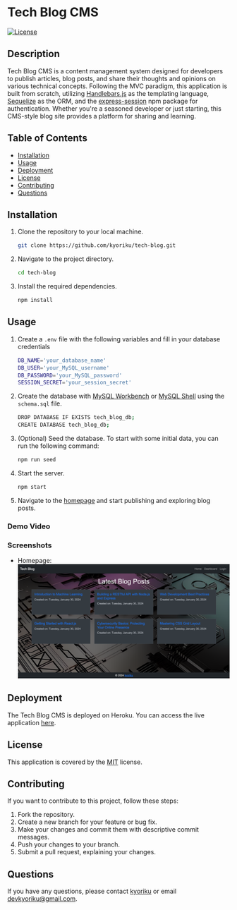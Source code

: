 # Tech Blog CMS

[![License](https://img.shields.io/badge/License-MIT-blue.svg)](https://opensource.org/licenses/MIT)

## Description
Tech Blog CMS is a content management system designed for developers to publish articles, blog posts, and share their thoughts and opinions on various technical concepts. Following the MVC paradigm, this application is built from scratch, utilizing [Handlebars.js](https://handlebarsjs.com/) as the templating language, [Sequelize](https://sequelize.org/) as the ORM, and the [express-session](https://www.npmjs.com/package/express-session) npm package for authentication. Whether you're a seasoned developer or just starting, this CMS-style blog site provides a platform for sharing and learning.

## Table of Contents
- [Installation](#installation)
- [Usage](#usage)
- [Deployment](#deployment)
- [License](#license)
- [Contributing](#contributing)
- [Questions](#questions)

## Installation
1. Clone the repository to your local machine.
    ```bash
    git clone https://github.com/kyoriku/tech-blog.git
    ```
2. Navigate to the project directory.
    ```bash
    cd tech-blog
    ```
3. Install the required dependencies.
    ```bash
    npm install
    ```

## Usage
1. Create a `.env` file with the following variables and fill in your database credentials
    ``` bash
    DB_NAME='your_database_name'
    DB_USER='your_MySQL_username'
    DB_PASSWORD='your_MySQL_password'
    SESSION_SECRET='your_session_secret'
    ```
2. Create the database with [MySQL Workbench](https://www.mysql.com/products/workbench/) or [MySQL Shell](https://dev.mysql.com/doc/mysql-shell/8.0/en/mysql-shell-getting-started.html) using the `schema.sql` file. 
    ``` bash
    DROP DATABASE IF EXISTS tech_blog_db;
    CREATE DATABASE tech_blog_db;
    ```
3. (Optional) Seed the database. To start with some initial data, you can run the following command:
    ``` bash
    npm run seed
    ```
4. Start the server.
    ``` bash
    npm start
    ```
5. Navigate to the [homepage](http://localhost:3001/) and start publishing and exploring blog posts.

### Demo Video

### Screenshots
- Homepage:
![tech-blog-homepage](public/images/tech-blog-homepage.png)

## Deployment
The Tech Blog CMS is deployed on Heroku. You can access the live application [here]().

## License
This application is covered by the [MIT](https://opensource.org/licenses/MIT) license.

## Contributing
If you want to contribute to this project, follow these steps:

1. Fork the repository.
2. Create a new branch for your feature or bug fix.
3. Make your changes and commit them with descriptive commit messages.
4. Push your changes to your branch.
5. Submit a pull request, explaining your changes.

## Questions
If you have any questions, please contact [kyoriku](https://github.com/kyoriku) or email devkyoriku@gmail.com.